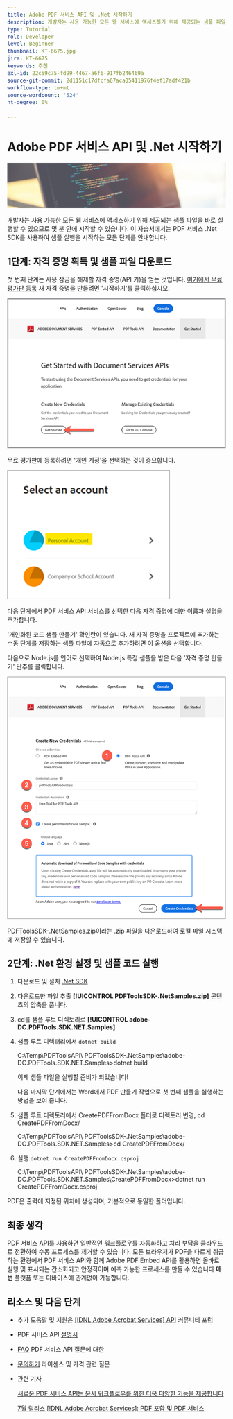 ```yaml
---
title: Adobe PDF 서비스 API 및 .Net 시작하기
description: 개발자는 사용 가능한 모든 웹 서비스에 액세스하기 위해 제공되는 샘플 파일을 바로 실행하여 단 몇 분 내에 시작할 수 있습니다
type: Tutorial
role: Developer
level: Beginner
thumbnail: KT-6675.jpg
jira: KT-6675
keywords: 추천
exl-id: 22c59c75-fd99-4467-a6f6-917fb246469a
source-git-commit: 2d1151c17dfcfa67aca05411976f4ef17adf421b
workflow-type: tm+mt
source-wordcount: '524'
ht-degree: 0%

---
```


# Adobe PDF 서비스 API 및 .Net 시작하기

![PDF 메인 이미지 만들기](assets/GettingStartedJava_hero.jpg)

개발자는 사용 가능한 모든 웹 서비스에 액세스하기 위해 제공되는 샘플 파일을 바로 실행할 수 있으므로 몇 분 안에 시작할 수 있습니다. 이 자습서에서는 PDF 서비스 .Net SDK를 사용하여 샘플 실행을 시작하는 모든 단계를 안내합니다.

## 1단계: 자격 증명 획득 및 샘플 파일 다운로드

첫 번째 단계는 사용 잠금을 해제할 자격 증명(API 키)을 얻는 것입니다. [여기에서 무료 평가판 등록](https://www.adobe.io/apis/documentcloud/dcsdk/gettingstarted.html) 새 자격 증명을 만들려면 &#39;시작하기&#39;를 클릭하십시오.

![1단계](assets/GettingStartedJava_step1.png)

무료 평가판에 등록하려면 &#39;개인 계정&#39;을 선택하는 것이 중요합니다.

![개인](assets/GettingStartedJava_personal.png)

다음 단계에서 PDF 서비스 API 서비스를 선택한 다음 자격 증명에 대한 이름과 설명을 추가합니다.

&#39;개인화된 코드 샘플 만들기&#39; 확인란이 있습니다. 새 자격 증명을 프로젝트에 추가하는 수동 단계를 저장하는 샘플 파일에 자동으로 추가하려면 이 옵션을 선택합니다.

다음으로 Node.js를 언어로 선택하여 Node.js 특정 샘플을 받은 다음 &#39;자격 증명 만들기&#39; 단추를 클릭합니다.

![자격 증명](assets/GettingStartedJava_credentials.png)

PDFToolsSDK-.NetSamples.zip이라는 .zip 파일을 다운로드하여 로컬 파일 시스템에 저장할 수 있습니다.

## 2단계: .Net 환경 설정 및 샘플 코드 실행

1. 다운로드 및 설치 [.Net SDK](https://dotnet.microsoft.com/learn/dotnet/hello-world-tutorial/install)
1. 다운로드한 파일 추출 **[!UICONTROL PDFToolsSDK-.NetSamples.zip]** 콘텐츠의 압축을 풉니다.
1. cd를 샘플 루트 디렉토리로 **[!UICONTROL adobe-DC.PDFTools.SDK.NET.Samples]**
1. 샘플 루트 디렉터리에서 `dotnet build`

   C:\Temp\PDFToolsAPI\ PDFToolsSDK-.NetSamples\adobe-DC.PDFTools.SDK.NET.Samples>dotnet build

   이제 샘플 파일을 실행할 준비가 되었습니다!

   다음 마지막 단계에서는 Word에서 PDF 만들기 작업으로 첫 번째 샘플을 실행하는 방법을 보여 줍니다.

1. 샘플 루트 디렉토리에서 CreatePDFFromDocx 폴더로 디렉토리 변경, cd CreatePDFFromDocx/

   C:\Temp\PDFToolsAPI\ PDFToolsSDK-.NetSamples\adobe-DC.PDFTools.SDK.NET.Samples>cd CreatePDFFromDocx/

1. 실행 `dotnet run CreatePDFFromDocx.csproj`

   C:\Temp\PDFToolsAPI\ PDFToolsSDK-.NetSamples\adobe-DC.PDFTools.SDK.NET.Samples\CreatePDFFromDocx>dotnet run CreatePDFFromDocx.csproj

PDF은 출력에 지정된 위치에 생성되며, 기본적으로 동일한 폴더입니다.

## 최종 생각

PDF 서비스 API를 사용하면 일반적인 워크플로우를 자동화하고 처리 부담을 클라우드로 전환하여 수동 프로세스를 제거할 수 있습니다. 모든 브라우저가 PDF을 다르게 취급하는 환경에서 PDF 서비스 API와 함께 Adobe PDF Embed API를 활용하면 올바로 실행 및 표시되는 간소화되고 안정적이며 예측 가능한 프로세스를 만들 수 있습니다 **매번** 플랫폼 또는 디바이스에 관계없이 가능합니다.

## 리소스 및 다음 단계

* 추가 도움말 및 지원은 [[!DNL Adobe Acrobat Services] API](https://community.adobe.com/t5/document-cloud-sdk/bd-p/Document-Cloud-SDK?page=1&amp;sort=latest_replies&amp;filter=all) 커뮤니티 포럼

* PDF 서비스 API [설명서](https://www.adobe.com/go/pdftoolsapi_doc)

* [FAQ](https://community.adobe.com/t5/document-cloud-sdk/faq-for-document-services-pdf-tools-api/m-p/10726197) PDF 서비스 API 질문에 대한

* [문의하기](https://www.adobe.com/go/pdftoolsapi_requestform) 라이센스 및 가격 관련 질문

* 관련 기사

  [새로운 PDF 서비스 API는 문서 워크플로우를 위한 더욱 다양한 기능을 제공합니다](https://community.adobe.com/t5/document-services-apis/new-pdf-tools-api-brings-more-capabilities-for-document-services/m-p/11294170)

  [7월 릴리스 [!DNL Adobe Acrobat Services]: PDF 포함 및 PDF 서비스](https://medium.com/adobetech/july-release-of-adobe-document-services-pdf-embed-and-pdf-tools-17211bf7776d)
